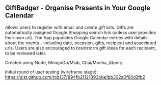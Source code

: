 ## GiftBadger - Organise Presents in Your Google Calendar

Allows users to register with email and create gift lists.  Gifts are automatically assigned Google Shopping search link (unless user provides their own url).  The App populates Google Calendar entries with details about the events - including date, occasion, gifts, recipient and associated urls.  Users are also encouraged to brainstorm gift ideas for each recipient, to be reviewed later.

Created using Node, MongoDb/Mlab, Chai/Mocha, jQuery.

Initial round of user testing (wireframe stage):
https://gist.github.com/rob137/894fb21121893bbe1bb302a0f66d2fb2